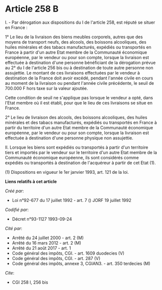 # Article 258 B

I. - Par dérogation aux dispositions du I de l'article 258, est réputé se situer en France :

1° Le lieu de la livraison des biens meubles corporels, autres que des moyens de transport neufs, des alcools, des boissons
alcooliques, des huiles minérales et des tabacs manufacturés, expédiés ou transportés en France à partir d'un autre Etat
membre de la Communauté économique européenne, par le vendeur ou pour son compte, lorsque la livraison est effectuée à
destination d'une personne bénéficiant de la dérogation prévue au 2° du I de l'article 256 bis ou à destination de toute
autre personne non assujettie. Le montant de ces livraisons effectuées par le vendeur à destination de la France doit avoir
excédé, pendant l'année civile en cours au moment de la livraison ou pendant l'année civile précédente, le seuil de 700.000 F
hors taxe sur la valeur ajoutée.

Cette condition de seuil ne s'applique pas lorsque le vendeur a opté, dans l'Etat membre où il est établi, pour que le lieu
de ces livraisons se situe en France.

2° Le lieu de livraison des alcools, des boissons alcooliques, des huiles minérales et des tabacs manufacturés, expédiés ou
transportés en France à partir du territoire d'un autre Etat membre de la Communauté économique européenne, par le vendeur ou
pour son compte, lorsque la livraison est effectuée à destination d'une personne physique non assujettie.

II. Lorsque les biens sont expédiés ou transportés à partir d'un territoire tiers et importés par le vendeur sur le
territoire d'un autre Etat membre de la Communauté économique européenne, ils sont considérés comme expédiés ou transportés à
destination de l'acquéreur à partir de cet Etat (1).

(1) Dispositions  en vigueur le 1er janvier 1993, art. 121 de la loi.

**Liens relatifs à cet article**

_Créé par_:

  - Loi n°92-677 du 17 juillet 1992 - art. 7 () JORF 19 juillet 1992

_Codifié par_:

  - Décret n°93-1127 1993-09-24

_Cité par_:

  - Arrêté du 24 juillet 2000 - art. 2 (M)
  - Arrêté du 16 mars 2012 - art. 2 (M)
  - Arrêté du 21 août 2017 - art. 1
  - Code général des impôts, CGI. - art. 1609 duodecies (V)
  - Code général des impôts, CGI. - art. 287 (V)
  - Code général des impôts, annexe 3, CGIAN3. - art. 350 terdecies (M)

_Cite_:

  - CGI 258 I, 256 bis
